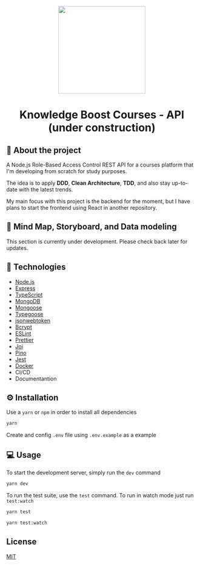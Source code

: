 <p align="center">
  <img src="https://carlosmoliveira.com/nodejs.png" width="230" aly="Node Logo"/>
</p>

<h1 align="center">Knowledge Boost Courses - API (under construction)</h1>

## :rocket: About the project

A Node.js Role-Based Access Control REST API for a courses platform that I'm developing from scratch for study purposes.

The idea is to apply **DDD**, **Clean Architecture**, **TDD**, and also stay up-to-date with the latest trends.

My main focus with this project is the backend for the moment, but I have plans to start the frontend using React in another repository.

## :dart: Mind Map, Storyboard, and Data modeling

This section is currently under development. Please check back later for updates.

## :toolbox: Technologies

- [Node.js](https://nodejs.org/)
- [Express](https://expressjs.com/)
- [TypeScript](https://www.typescriptlang.org/)
- [MongoDB](https://www.mongodb.com/)
- [Mongoose](https://mongoosejs.com/)
- [Typegoose](https://typegoose.github.io/typegoose/)
- [jsonwebtoken](https://www.npmjs.com/package/jsonwebtoken)
- [Bcrypt](https://www.npmjs.com/package/bcrypt)
- [ESLint](https://eslint.org/)
- [Prettier](https://prettier.io/)
- [Joi](https://joi.dev/)
- [Pino](https://getpino.io/)
- [Jest](https://jestjs.io/)
- [Docker](https://www.docker.com/)
- CI/CD
- Documentantion

## :gear: Installation

Use a `yarn` or `npm` in order to install all dependencies

```bash
yarn
```

Create and config `.env` file using `.env.example` as a example

## :computer: Usage

To start the development server, simply run the `dev` command

```bash
yarn dev
```

To run the test suite, use the `test` command. To run in watch mode just run `test:watch`

```bash
yarn test
```

```bash
yarn test:watch
```

## License

[MIT](https://choosealicense.com/licenses/mit/)
